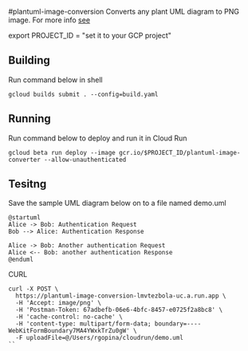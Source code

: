 #plantuml-image-conversion
Converts any plant UML diagram to PNG image. For more info [see](http://www.plantuml.com)

export PROJECT_ID = "set it to your GCP project"

## Building
Run command below in shell


```
gcloud builds submit . --config=build.yaml
```

## Running
Run command below to deploy and run it in Cloud Run

```
gcloud beta run deploy --image gcr.io/$PROJECT_ID/plantuml-image-converter --allow-unauthenticated
```

## Tesitng
Save the sample UML diagram below on to a file named demo.uml

```
@startuml
Alice -> Bob: Authentication Request
Bob --> Alice: Authentication Response

Alice -> Bob: Another authentication Request
Alice <-- Bob: another authentication Response
@enduml

```

CURL

```
curl -X POST \
  https://plantuml-image-conversion-lmvtezbola-uc.a.run.app \
  -H 'Accept: image/png' \
  -H 'Postman-Token: 67adbefb-06e6-4bfc-8457-e0725f2a8bc8' \
  -H 'cache-control: no-cache' \
  -H 'content-type: multipart/form-data; boundary=----WebKitFormBoundary7MA4YWxkTrZu0gW' \
  -F uploadFile=@/Users/rgopina/cloudrun/demo.uml
``